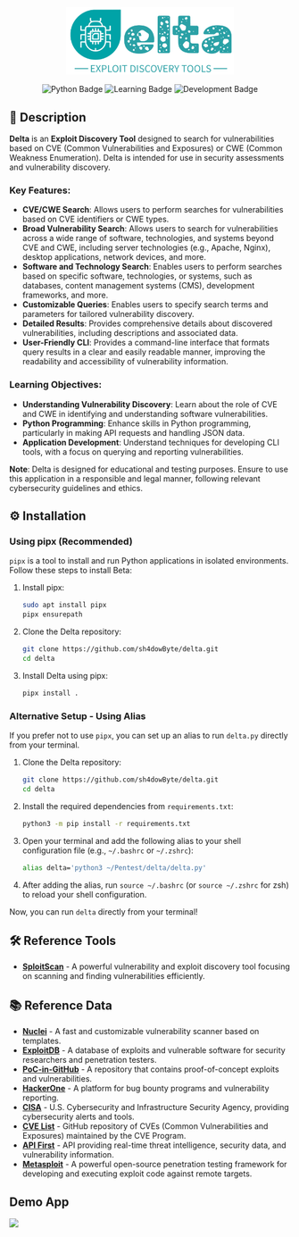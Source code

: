 <p align="center">
  <img src="icon.png" alt="app" width="300">
</p>

<p align="center">
    <img src="https://badgen.net/badge/Python/≥3.12.2/yellow?icon=pypi" alt="Python Badge" style="max-width: 100%;">
    <img src="https://badgen.net/badge/Learning/Purposes/purple?icon=terminal" alt="Learning Badge" style="max-width: 100%;">
    <img src="https://badgen.net/badge/Under/Development/blue?icon=github" alt="Development Badge" style="max-width: 100%;">
</p>

## 📜 Description

**Delta** is an **Exploit Discovery Tool** designed to search for vulnerabilities based on CVE (Common Vulnerabilities and Exposures) or CWE (Common Weakness Enumeration). Delta is intended for use in security assessments and vulnerability discovery.

### Key Features:

- **CVE/CWE Search**: Allows users to perform searches for vulnerabilities based on CVE identifiers or CWE types.
- **Broad Vulnerability Search**: Allows users to search for vulnerabilities across a wide range of software, technologies, and systems beyond CVE and CWE, including server technologies (e.g., Apache, Nginx), desktop applications, network devices, and more.
- **Software and Technology Search**: Enables users to perform searches based on specific software, technologies, or systems, such as databases, content management systems (CMS), development frameworks, and more.
- **Customizable Queries**: Enables users to specify search terms and parameters for tailored vulnerability discovery.
- **Detailed Results**: Provides comprehensive details about discovered vulnerabilities, including descriptions and associated data.
- **User-Friendly CLI**: Provides a command-line interface that formats query results in a clear and easily readable manner, improving the readability and accessibility of vulnerability information.

### Learning Objectives:

- **Understanding Vulnerability Discovery**: Learn about the role of CVE and CWE in identifying and understanding software vulnerabilities.
- **Python Programming**: Enhance skills in Python programming, particularly in making API requests and handling JSON data.
- **Application Development**: Understand techniques for developing CLI tools, with a focus on querying and reporting vulnerabilities.

**Note**: Delta is designed for educational and testing purposes. Ensure to use this application in a responsible and legal manner, following relevant cybersecurity guidelines and ethics.

## ⚙️ Installation

### Using pipx (Recommended)
`pipx` is a tool to install and run Python applications in isolated environments. Follow these steps to install Beta:

1. Install pipx:
   ```bash
   sudo apt install pipx
   pipx ensurepath
   ```

2. Clone the Delta repository:
   ```bash
   git clone https://github.com/sh4dowByte/delta.git
   cd delta
   ```

3. Install Delta using pipx:
   ```bash
   pipx install .
   ```

### Alternative Setup - Using Alias
If you prefer not to use `pipx`, you can set up an alias to run `delta.py` directly from your terminal.

1. Clone the Delta repository:
   ```bash
   git clone https://github.com/sh4dowByte/delta.git
   cd delta
   ```

2. Install the required dependencies from `requirements.txt`:
   ```bash
   python3 -m pip install -r requirements.txt
   ```

3. Open your terminal and add the following alias to your shell configuration file (e.g., `~/.bashrc` or `~/.zshrc`):
   ```bash
   alias delta='python3 ~/Pentest/delta/delta.py'
   ```

4. After adding the alias, run `source ~/.bashrc` (or `source ~/.zshrc` for zsh) to reload your shell configuration.

Now, you can run `delta` directly from your terminal!

## 🛠️ Reference Tools

- **[SploitScan](https://github.com/xaitax/SploitScan/)** - A powerful vulnerability and exploit discovery tool focusing on scanning and finding vulnerabilities efficiently.

## 📚 Reference Data

- **[Nuclei](https://nuclei.projectdiscovery.io)** - A fast and customizable vulnerability scanner based on templates.
- **[ExploitDB](https://www.exploit-db.com)** - A database of exploits and vulnerable software for security researchers and penetration testers.
- **[PoC-in-GitHub](https://github.com/nomi-sec/PoC-in-GitHub)** - A repository that contains proof-of-concept exploits and vulnerabilities.
- **[HackerOne](https://hackerone.com)** - A platform for bug bounty programs and vulnerability reporting.
- **[CISA](https://www.cisa.gov)** - U.S. Cybersecurity and Infrastructure Security Agency, providing cybersecurity alerts and tools.
- **[CVE List](https://github.com/CVEProject/cvelistV5)** - GitHub repository of CVEs (Common Vulnerabilities and Exposures) maintained by the CVE Program.
- **[API First](https://api.first.org)** - API providing real-time threat intelligence, security data, and vulnerability information.
- **[Metasploit](https://www.metasploit.com)** - A powerful open-source penetration testing framework for developing and executing exploit code against remote targets.


## Demo App

<img src="https://raw.githubusercontent.com/sh4dowByte/media/main/delta/Delta.gif"  style="max-width: 80%;">
